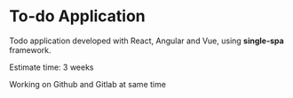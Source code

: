 # To-do Application

Todo application developed with React, Angular and Vue, using **single-spa** framework.

Estimate time: 3 weeks

Working on Github and Gitlab at same time
